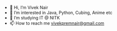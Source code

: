 - 👋 Hi, I’m Vivek Nair
- 👀 I’m interested in Java, Python, Cubing, Anime etc
- 🌱 I’m studying IT @ NITK
- 📫 How to reach me vivekpremnair@gmail.com 
<!---
vivekpnair/vivekpnair is a ✨ special ✨ repository because its `README.md` (this file) appears on your GitHub profile.
You can click the Preview link to take a look at your changes.
--->
